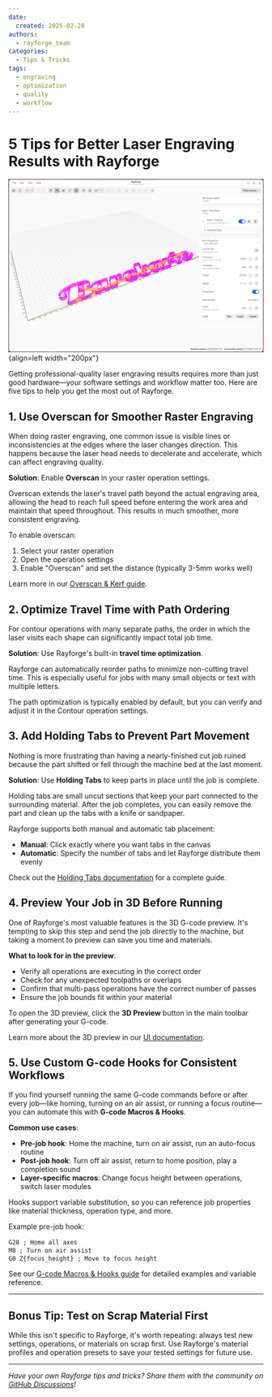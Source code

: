 ```yaml
---
date:
  created: 2025-02-20
authors:
  - rayforge_team
categories:
  - Tips & Tricks
tags:
  - engraving
  - optimization
  - quality
  - workflow
---
```


# 5 Tips for Better Laser Engraving Results with Rayforge

![Image title](../../images/3d-preview.png){align=left width="200px"}

Getting professional-quality laser engraving results requires more than just good hardware—your software settings and workflow matter too. Here are five tips to help you get the most out of Rayforge. 

<!-- more -->

## 1. Use Overscan for Smoother Raster Engraving

When doing raster engraving, one common issue is visible lines or inconsistencies at the edges where the laser changes direction. This happens because the laser head needs to decelerate and accelerate, which can affect engraving quality.

**Solution**: Enable **Overscan** in your raster operation settings.

Overscan extends the laser's travel path beyond the actual engraving area, allowing the head to reach full speed before entering the work area and maintain that speed throughout. This results in much smoother, more consistent engraving.

<!-- ![Overscan diagram](../../assets/overscan-example.png) -->

To enable overscan:

1. Select your raster operation
2. Open the operation settings
3. Enable "Overscan" and set the distance (typically 3-5mm works well)

Learn more in our [Overscan & Kerf guide](../../features/overscan-kerf.md).

## 2. Optimize Travel Time with Path Ordering

For contour operations with many separate paths, the order in which the laser visits each shape can significantly impact total job time.

**Solution**: Use Rayforge's built-in **travel time optimization**.

Rayforge can automatically reorder paths to minimize non-cutting travel time. This is especially useful for jobs with many small objects or text with multiple letters.

The path optimization is typically enabled by default, but you can verify and adjust it in the Contour operation settings.

## 3. Add Holding Tabs to Prevent Part Movement

Nothing is more frustrating than having a nearly-finished cut job ruined because the part shifted or fell through the machine bed at the last moment.

**Solution**: Use **Holding Tabs** to keep parts in place until the job is complete.

Holding tabs are small uncut sections that keep your part connected to the surrounding material. After the job completes, you can easily remove the part and clean up the tabs with a knife or sandpaper.

Rayforge supports both manual and automatic tab placement:

- **Manual**: Click exactly where you want tabs in the canvas
- **Automatic**: Specify the number of tabs and let Rayforge distribute them evenly

Check out the [Holding Tabs documentation](../../features/holding-tabs.md) for a complete guide.

## 4. Preview Your Job in 3D Before Running

One of Rayforge's most valuable features is the 3D G-code preview. It's tempting to skip this step and send the job directly to the machine, but taking a moment to preview can save you time and materials.

**What to look for in the preview**:

- Verify all operations are executing in the correct order
- Check for any unexpected toolpaths or overlaps
- Confirm that multi-pass operations have the correct number of passes
- Ensure the job bounds fit within your material

To open the 3D preview, click the **3D Preview** button in the main toolbar after generating your G-code.

Learn more about the 3D preview in our [UI documentation](../../ui/3d-preview.md).

## 5. Use Custom G-code Hooks for Consistent Workflows

If you find yourself running the same G-code commands before or after every job—like homing, turning on an air assist, or running a focus routine—you can automate this with **G-code Macros & Hooks**.

**Common use cases**:

- **Pre-job hook**: Home the machine, turn on air assist, run an auto-focus routine
- **Post-job hook**: Turn off air assist, return to home position, play a completion sound
- **Layer-specific macros**: Change focus height between operations, switch laser modules

Hooks support variable substitution, so you can reference job properties like material thickness, operation type, and more.

Example pre-job hook:

```gcode
G28 ; Home all axes
M8 ; Turn on air assist
G0 Z{focus_height} ; Move to focus height
```

See our [G-code Macros & Hooks guide](../../features/macros-hooks.md) for detailed examples and variable reference.

---

## Bonus Tip: Test on Scrap Material First

While this isn't specific to Rayforge, it's worth repeating: always test new settings, operations, or materials on scrap first. Use Rayforge's material profiles and operation presets to save your tested settings for future use.

---

*Have your own Rayforge tips and tricks? Share them with the community on [GitHub Discussions](https://github.com/barebaric/rayforge/discussions)!*
